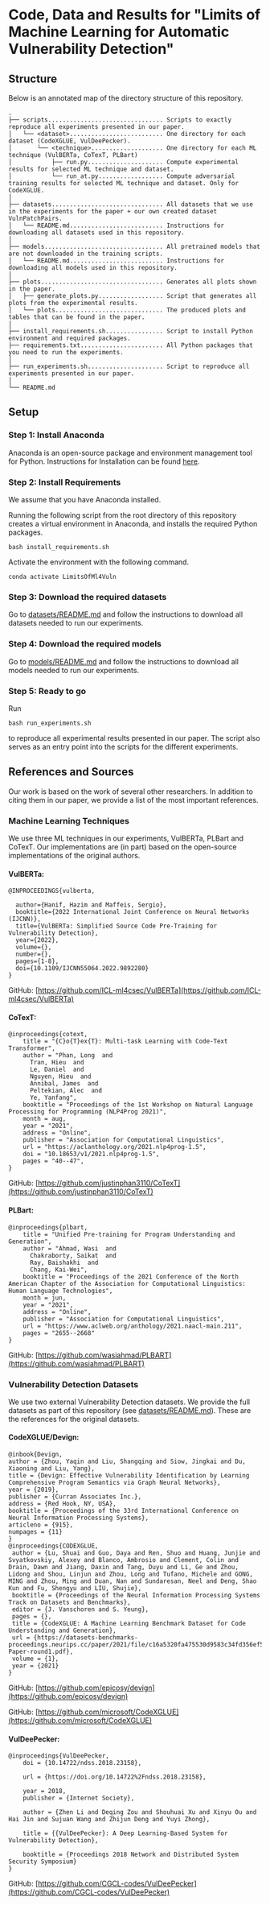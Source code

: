 # Code, Data and Results for "Limits of Machine Learning for Automatic Vulnerability Detection"

## Structure

Below is an annotated map of the directory structure of this repository.

```
.
├── scripts................................ Scripts to exactly reproduce all experiments presented in our paper.
│   └── <dataset>.......................... One directory for each dataset (CodeXGLUE, VulDeePecker).
│       └── <technique>.................... One directory for each ML technique (VulBERTa, CoTexT, PLBart)
│           ├── run.py..................... Compute experimental results for selected ML technique and dataset.
│           └── run_at.py.................. Compute adversarial training results for selected ML technique and dataset. Only for CodeXGLUE.
│
├── datasets............................... All datasets that we use in the experiments for the paper + our own created dataset VulnPatchPairs.
│   └── README.md.......................... Instructions for downloading all datasets used in this repository.
│
├── models................................. All pretrained models that are not downloaded in the training scripts.
│   └── README.md.......................... Instructions for downloading all models used in this repository.
│
├── plots.................................. Generates all plots shown in the paper.
│   ├── generate_plots.py.................. Script that generates all plots from the experimental results.
│   └── plots.............................. The produced plots and tables that can be found in the paper.
│
├── install_requirements.sh................ Script to install Python environment and required packages.
├── requirements.txt....................... All Python packages that you need to run the experiments.
│
├── run_experiments.sh..................... Script to reproduce all experiments presented in our paper.
│
└── README.md
```

## Setup

### Step 1: Install Anaconda
Anaconda is an open-source package and environment management tool for Python. Instructions for Installation can be found [here](https://www.anaconda.com/products/distribution).

### Step 2: Install Requirements
We assume that you have Anaconda installed.

Running the following script from the root directory of this repository creates a virtual environment in Anaconda, and installs the required Python packages.

```
bash install_requirements.sh
```
Activate the environment with the following command.
```
conda activate LimitsOfMl4Vuln
```

### Step 3: Download the required datasets
Go to [datasets/README.md](https://github.com/LimitsOfML4Vuln/ICSE2024/blob/main/datasets/README.md) and follow the instructions to download all datasets needed to run our experiments.

### Step 4: Download the required models
Go to [models/README.md](https://github.com/LimitsOfML4Vuln/ICSE2024/blob/main/models/README.md) and follow the instructions to download all models needed to run our experiments.

### Step 5: Ready to go
Run 
```
bash run_experiments.sh
```
to reproduce all experimental results presented in our paper. The script also serves as an entry point into the scripts for the different experiments.

## References and Sources
Our work is based on the work of several other researchers. In addition to citing them in our paper, we provide a list of the most important references.
### Machine Learning Techniques

We use three ML techniques in our experiments, VulBERTa, PLBart and CoTexT. Our implementations are (in part) based on the open-source implementations of the original authors.

#### VulBERTa:

```
@INPROCEEDINGS{vulberta,

  author={Hanif, Hazim and Maffeis, Sergio},
  booktitle={2022 International Joint Conference on Neural Networks (IJCNN)}, 
  title={VulBERTa: Simplified Source Code Pre-Training for Vulnerability Detection}, 
  year={2022},
  volume={},
  number={},
  pages={1-8},
  doi={10.1109/IJCNN55064.2022.9892280}
}
```

GitHub: [https://github.com/ICL-ml4csec/VulBERTa](https://github.com/ICL-ml4csec/VulBERTa)

#### CoTexT:

```
@inproceedings{cotext,
    title = "{C}o{T}ex{T}: Multi-task Learning with Code-Text Transformer",
    author = "Phan, Long  and
      Tran, Hieu  and
      Le, Daniel  and
      Nguyen, Hieu  and
      Annibal, James  and
      Peltekian, Alec  and
      Ye, Yanfang",
    booktitle = "Proceedings of the 1st Workshop on Natural Language Processing for Programming (NLP4Prog 2021)",
    month = aug,
    year = "2021",
    address = "Online",
    publisher = "Association for Computational Linguistics",
    url = "https://aclanthology.org/2021.nlp4prog-1.5",
    doi = "10.18653/v1/2021.nlp4prog-1.5",
    pages = "40--47",
}
```

GitHub: [https://github.com/justinphan3110/CoTexT](https://github.com/justinphan3110/CoTexT)

#### PLBart:

```
@inproceedings{plbart,
    title = "Unified Pre-training for Program Understanding and Generation",
    author = "Ahmad, Wasi  and
      Chakraborty, Saikat  and
      Ray, Baishakhi  and
      Chang, Kai-Wei",
    booktitle = "Proceedings of the 2021 Conference of the North American Chapter of the Association for Computational Linguistics: Human Language Technologies",
    month = jun,
    year = "2021",
    address = "Online",
    publisher = "Association for Computational Linguistics",
    url = "https://www.aclweb.org/anthology/2021.naacl-main.211",
    pages = "2655--2668"
}
```

GitHub: [https://github.com/wasiahmad/PLBART](https://github.com/wasiahmad/PLBART)

### Vulnerability Detection Datasets

We use two external Vulnerability Detection datasets. We provide the full datasets as part of this repository (see [datasets/README.md](https://github.com/LimitsOfML4Vuln/ICSE2024/blob/main/datasets/README.md)). These are the references for the original datasets.

#### CodeXGLUE/Devign:

```
@inbook{Devign,
author = {Zhou, Yaqin and Liu, Shangqing and Siow, Jingkai and Du, Xiaoning and Liu, Yang},
title = {Devign: Effective Vulnerability Identification by Learning Comprehensive Program Semantics via Graph Neural Networks},
year = {2019},
publisher = {Curran Associates Inc.},
address = {Red Hook, NY, USA},
booktitle = {Proceedings of the 33rd International Conference on Neural Information Processing Systems},
articleno = {915},
numpages = {11}
}
@inproceedings{CODEXGLUE,
 author = {Lu, Shuai and Guo, Daya and Ren, Shuo and Huang, Junjie and Svyatkovskiy, Alexey and Blanco, Ambrosio and Clement, Colin and Drain, Dawn and Jiang, Daxin and Tang, Duyu and Li, Ge and Zhou, Lidong and Shou, Linjun and Zhou, Long and Tufano, Michele and GONG, MING and Zhou, Ming and Duan, Nan and Sundaresan, Neel and Deng, Shao Kun and Fu, Shengyu and LIU, Shujie},
 booktitle = {Proceedings of the Neural Information Processing Systems Track on Datasets and Benchmarks},
 editor = {J. Vanschoren and S. Yeung},
 pages = {},
 title = {CodeXGLUE: A Machine Learning Benchmark Dataset for Code Understanding and Generation},
 url = {https://datasets-benchmarks-proceedings.neurips.cc/paper/2021/file/c16a5320fa475530d9583c34fd356ef5-Paper-round1.pdf},
 volume = {1},
 year = {2021}
}
```
GitHub: [https://github.com/epicosy/devign](https://github.com/epicosy/devign)

GitHub: [https://github.com/microsoft/CodeXGLUE](https://github.com/microsoft/CodeXGLUE)

#### VulDeePecker:

```
@inproceedings{VulDeePecker,
	doi = {10.14722/ndss.2018.23158},
  
	url = {https://doi.org/10.14722%2Fndss.2018.23158},
  
	year = 2018,
	publisher = {Internet Society},
  
	author = {Zhen Li and Deqing Zou and Shouhuai Xu and Xinyu Ou and Hai Jin and Sujuan Wang and Zhijun Deng and Yuyi Zhong},
  
	title = {{VulDeePecker}: A Deep Learning-Based System for Vulnerability Detection},
  
	booktitle = {Proceedings 2018 Network and Distributed System Security Symposium}
}
```

GitHub: [https://github.com/CGCL-codes/VulDeePecker](https://github.com/CGCL-codes/VulDeePecker)








